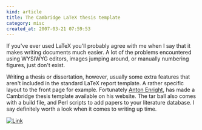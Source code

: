 ```yaml
--- 
kind: article
title: The Cambridge LaTeX thesis template
category: misc
created_at: 2007-03-21 07:59:53
---
```

If you've ever used LaTeX you'll probably agree with me when I say that it makes writing documents much easier. A lot of the problems encountered using WYSIWYG editors, images jumping around, or manually numbering figures, just don't exist.

<!--more-->

Writing a thesis or dissertation, however, usually some extra features that aren't included in the standard LaTeX report template. A rather specific layout to the front page for example. Fortunately <a href="http://www.sanger.ac.uk/Users/aje/">Anton Enright</a>, has made a Cambridge thesis template available on his website. The tar ball also comes with a build file, and Perl scripts to add papers to your literature database. I say definitely worth a look when it comes to writing up time.

<a href="http://www.ebi.ac.uk/~enright/thesis/"><img src="http://www.bioinformaticszen.com/wp-content/uploads/2007/03/link.jpg" class="centre" alt="Link" /></a>
